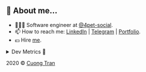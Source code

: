 ## 🦄 About me...

- 🧑🏻‍💻 Software engineer at [@4pet-social](https://github.com/4pet-social).
- 📫 How to reach me: [LinkedIn](https://linkedin.com/in/103cuong) | [Telegram](https://t.me/cuong103) | [Portfolio](https://103cuong.github.io/).
- 💵 Hire [me](mailto:103cuong@gmail.com).

<details><summary>Dev Metrics 💅</summary>

<!--START_SECTION:waka-->
![Profile Views](http://img.shields.io/badge/Profile%20Views-8-blue)

![Lines of code](https://img.shields.io/badge/From%20Hello%20World%20I%27ve%20Written-17.5%20million%20lines%20of%20code-blue)

**🐱 My Github Data** 

> 🏆 2,893 Contributions in the Year 2020
 > 
> 📦 503.2 kB Used in Github's Storage 
 > 
> 💼 Opted to Hire
 > 
> 📜 170 Public Repositories
 > 
> 🔑 0 Private Repository 
 > 
**I'm a Night 🦉** 

```text
🌞 Morning    33 commits     ██░░░░░░░░░░░░░░░░░░░░░░░   11.34% 
🌆 Daytime    100 commits    ████████░░░░░░░░░░░░░░░░░   34.36% 
🌃 Evening    90 commits     ███████░░░░░░░░░░░░░░░░░░   30.93% 
🌙 Night      68 commits     █████░░░░░░░░░░░░░░░░░░░░   23.37%

```
📅 **I'm Most Productive on Tuesday** 

```text
Monday       43 commits     ███░░░░░░░░░░░░░░░░░░░░░░   14.78% 
Tuesday      55 commits     ████░░░░░░░░░░░░░░░░░░░░░   18.9% 
Wednesday    34 commits     ███░░░░░░░░░░░░░░░░░░░░░░   11.68% 
Thursday     40 commits     ███░░░░░░░░░░░░░░░░░░░░░░   13.75% 
Friday       27 commits     ██░░░░░░░░░░░░░░░░░░░░░░░   9.28% 
Saturday     38 commits     ███░░░░░░░░░░░░░░░░░░░░░░   13.06% 
Sunday       54 commits     ████░░░░░░░░░░░░░░░░░░░░░   18.56%

```


📊 **This Week I Spent My Time On** 

```text
⌚︎ Time Zone: Asia/Ho_Chi_Minh

💬 Programming Languages: 
Java                     23 hrs 54 mins      ██████████████░░░░░░░░░░░   59.28% 
TypeScript               4 hrs 59 mins       ███░░░░░░░░░░░░░░░░░░░░░░   12.37% 
YAML                     3 hrs 21 mins       ██░░░░░░░░░░░░░░░░░░░░░░░   8.32% 
Kotlin                   1 hr 47 mins        █░░░░░░░░░░░░░░░░░░░░░░░░   4.42% 
Docker                   1 hr 10 mins        ░░░░░░░░░░░░░░░░░░░░░░░░░   2.89%

🔥 Editors: 
IntelliJ                 28 hrs 46 mins      █████████████████░░░░░░░░   71.33% 
WebStorm                 10 hrs 49 mins      ██████░░░░░░░░░░░░░░░░░░░   26.85% 
VS Code                  43 mins             ░░░░░░░░░░░░░░░░░░░░░░░░░   1.82%

💻 Operating System: 
Mac                      22 hrs 39 mins      ██████████████░░░░░░░░░░░   56.17% 
Linux                    17 hrs 40 mins      ███████████░░░░░░░░░░░░░░   43.83%

```

**I Mostly Code in TypeScript** 

```text
TypeScript               45 repos            ███████████░░░░░░░░░░░░░░   45.45% 
JavaScript               22 repos            █████░░░░░░░░░░░░░░░░░░░░   22.22% 
Go                       18 repos            ████░░░░░░░░░░░░░░░░░░░░░   18.18% 
Shell                    3 repos             ░░░░░░░░░░░░░░░░░░░░░░░░░   3.03% 
Dart                     2 repos             ░░░░░░░░░░░░░░░░░░░░░░░░░   2.02%

```



<!--END_SECTION:waka-->
</details>

2020 © [Cuong Tran](https://github.com/103cuong)
